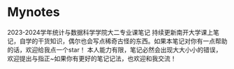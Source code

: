 # Mynotes
2023-2024学年统计与数据科学学院大二专业课笔记
持续更新南开大学课上笔记，自学的干货知识，偶尔也会写点稀奇古怪的东西。如果本笔记对你有一点帮助的话，欢迎给我点一个star！
本人能力有限，笔记必然会出现大大小小的错误，欢迎提出与指正~如果你有更好的笔记记法，也欢迎和我交流！

